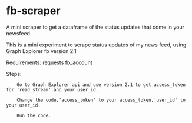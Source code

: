 # fb-scraper
A mini scraper to get a dataframe of the status updates that come in your newsfeed.
 
 This is a mini experiment to scrape status updates of my news feed, using Graph Explorer fb version 2.1 
 
 Requirements:
      requests
      fb_account
      
 Steps:
        
        Go to Graph Explorer api and use version 2.1 to get access_token for 'read_stream' and your user_id.
        
        Change the code,'access_token' to your access_token,'user_id' to your user_id.
        
        Run the code.
